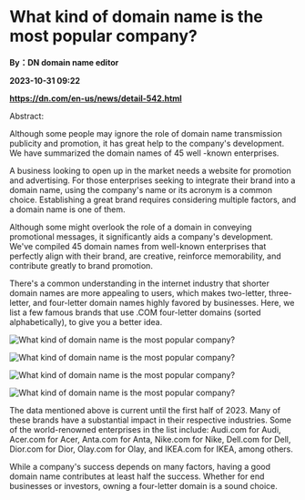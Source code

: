 # What kind of domain name is the most popular company?
**By：DN domain name editor**

**2023-10-31 09:22**

**https://dn.com/en-us/news/detail-542.html**

Abstract:

Although some people may ignore the role of domain name transmission publicity and promotion, it has great help to the company's development. We have summarized the domain names of 45 well -known enterprises.

A business looking to open up in the market needs a website for promotion and advertising. For those enterprises seeking to integrate their brand into a domain name, using the company's name or its acronym is a common choice. Establishing a great brand requires considering multiple factors, and a domain name is one of them.

Although some might overlook the role of a domain in conveying promotional messages, it significantly aids a company's development. We've compiled 45 domain names from well-known enterprises that perfectly align with their brand, are creative, reinforce memorability, and contribute greatly to brand promotion.

There's a common understanding in the internet industry that shorter domain names are more appealing to users, which makes two-letter, three-letter, and four-letter domain names highly favored by businesses. Here, we list a few famous brands that use .COM four-letter domains (sorted alphabetically), to give you a better idea.

![What kind of domain name is the most popular company?](https://static.loupan.com/dn/upload/image/2023-10-31/87bac1cc8ad14b57b9da1a7ba7d42b31.jpg)

![What kind of domain name is the most popular company?](https://static.loupan.com/dn/upload/image/2023-10-31/b4a56a7fe5e344ca9171bd0240db071a.jpg)

![What kind of domain name is the most popular company?](https://static.loupan.com/dn/upload/image/2023-10-31/0ab8f4b688af447795c1dda780173b35.jpg)

![What kind of domain name is the most popular company?](https://static.loupan.com/dn/upload/image/2023-10-31/1adb36504a54419daaa822f6ab67e8ac.jpg)

The data mentioned above is current until the first half of 2023. Many of these brands have a substantial impact in their respective industries. Some of the world-renowned enterprises in the list include: Audi.com for Audi, Acer.com for Acer, Anta.com for Anta, Nike.com for Nike, Dell.com for Dell, Dior.com for Dior, Olay.com for Olay, and IKEA.com for IKEA, among others.

While a company's success depends on many factors, having a good domain name contributes at least half the success. Whether for end businesses or investors, owning a four-letter domain is a sound choice.